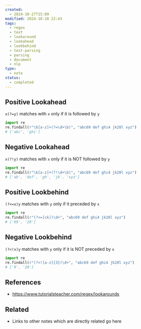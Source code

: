 ```yaml
---
created:
  - 2024-10-27T15:09
modified: 2024-10-28 22:43
tags:
  - regex
  - text
  - lookaround
  - lookahead
  - lookbehind
  - text-parsing
  - parsing
  - document
  - nlp
type:
  - note
status:
  - completed
---
```

## Positive Lookahead
`x(?=y)` matches with `x` only if it is followed by `y`

```python
import re 
re.findall(r"\b[a-z]+(?=\d+\b)", "abc69 def ghi4 jk20l xyz")
# ['abc', 'ghi']
```

## Negative Lookahead
`x(?!y)` matches with `x` only if it is NOT followed by `y`
```python
import re 
re.findall(r"\b[a-z]+(?!\d+\b)", "abc69 def ghi4 jk20l xyz")
# ['ab', 'def', 'gh', 'jk', 'xyz']
```

## Positive Lookbehind
`(?<=x)y` matches with `y` only if it preceded by `x`
```python
import re 
re.findall(r"(?<=[ck])\d+", "abc69 def ghi4 jk20l xyz")
# ['69', '20']
```

## Negative  Lookbehind
`(?<!x)y` matches with `y` only if it is NOT preceded by `x`
```python
import re 
re.findall(r"(?<![a-z]{3})\d+", "abc69 def ghi4 jk20l xyz")
# ['9', '20']
```

## References
* https://www.tutorialsteacher.com/regex/lookarounds
## Related
* Links to other notes which are directly related go here
